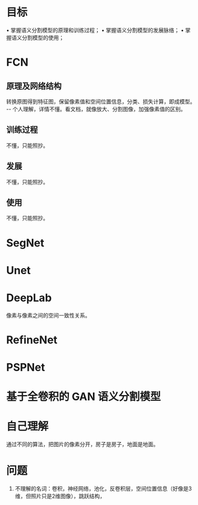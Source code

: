 # 目标
• 掌握语义分割模型的原理和训练过程；
• 掌握语义分割模型的发展脉络；
• 掌握语义分割模型的使用；

# FCN

## 原理及网络结构
转换原图得到特征图，保留像素值和空间位置信息，分类、损失计算，即成模型。 -- 个人理解，详情不懂。看文档，就像放大、分割图像，加强像素值的区别。

## 训练过程
不懂，只能照抄。

## 发展
不懂，只能照抄。

## 使用
不懂，只能照抄。

# SegNet
# Unet
# DeepLab
像素与像素之间的空间一致性关系。
# RefineNet
# PSPNet
# 基于全卷积的 GAN 语义分割模型

# 自己理解
通过不同的算法，把图片的像素分开，房子是房子，地面是地面。

# 问题
1. 不理解的名词：卷积，神经网络，池化，反卷积层，空间位置信息（好像是3维，但照片只是2维图像），跳跃结构，
